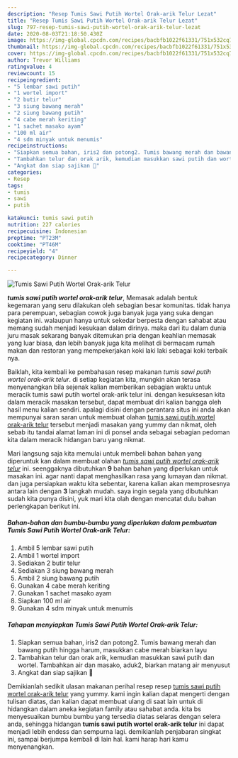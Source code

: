 ```yaml
---
description: "Resep Tumis Sawi Putih Wortel Orak-arik Telur Lezat"
title: "Resep Tumis Sawi Putih Wortel Orak-arik Telur Lezat"
slug: 797-resep-tumis-sawi-putih-wortel-orak-arik-telur-lezat
date: 2020-08-03T21:18:50.430Z
image: https://img-global.cpcdn.com/recipes/bacbfb1022f61331/751x532cq70/tumis-sawi-putih-wortel-orak-arik-telur-foto-resep-utama.jpg
thumbnail: https://img-global.cpcdn.com/recipes/bacbfb1022f61331/751x532cq70/tumis-sawi-putih-wortel-orak-arik-telur-foto-resep-utama.jpg
cover: https://img-global.cpcdn.com/recipes/bacbfb1022f61331/751x532cq70/tumis-sawi-putih-wortel-orak-arik-telur-foto-resep-utama.jpg
author: Trevor Williams
ratingvalue: 4
reviewcount: 15
recipeingredient:
- "5 lembar sawi putih"
- "1 wortel import"
- "2 butir telur"
- "3 siung bawang merah"
- "2 siung bawang putih"
- "4 cabe merah keriting"
- "1 sachet masako ayam"
- "100 ml air"
- "4 sdm minyak untuk menumis"
recipeinstructions:
- "Siapkan semua bahan, iris2 dan potong2. Tumis bawang merah dan bawang putih hingga harum, masukkan cabe merah biarkan layu"
- "Tambahkan telur dan orak arik, kemudian masukkan sawi putih dan wortel. Tambahkan air dan masako, aduk2, biarkan matang air menyusut"
- "Angkat dan siap sajikan 🙏"
categories:
- Resep
tags:
- tumis
- sawi
- putih

katakunci: tumis sawi putih 
nutrition: 227 calories
recipecuisine: Indonesian
preptime: "PT23M"
cooktime: "PT46M"
recipeyield: "4"
recipecategory: Dinner

---
```



![Tumis Sawi Putih Wortel Orak-arik Telur](https://img-global.cpcdn.com/recipes/bacbfb1022f61331/751x532cq70/tumis-sawi-putih-wortel-orak-arik-telur-foto-resep-utama.jpg)

<b><i>tumis sawi putih wortel orak-arik telur</i></b>, Memasak adalah bentuk kegemaran yang seru dilakukan oleh sebagian besar komunitas. tidak hanya para perempuan, sebagian cowok juga banyak juga yang suka dengan kegiatan ini. walaupun hanya untuk sekedar berpesta dengan sahabat atau memang sudah menjadi kesukaan dalam dirinya. maka dari itu dalam dunia juru masak sekarang banyak ditemukan pria dengan keahlian memasak yang luar biasa, dan lebih banyak juga kita melihat di bermacam rumah makan dan restoran yang mempekerjakan koki laki laki sebagai koki terbaik nya.

Baiklah, kita kembali ke pembahasan resep makanan <i>tumis sawi putih wortel orak-arik telur</i>. di setiap kegiatan kita, mungkin akan terasa menyenangkan bila sejenak kalian memberikan sebagian waktu untuk meracik tumis sawi putih wortel orak-arik telur ini. dengan kesuksesan kita dalam meracik masakan tersebut, dapat membuat diri kalian bangga oleh hasil menu kalian sendiri. apalagi disini dengan perantara situs ini anda akan mempunyai saran saran untuk membuat olahan <u>tumis sawi putih wortel orak-arik telur</u> tersebut menjadi masakan yang yummy dan nikmat, oleh sebab itu tandai alamat laman ini di ponsel anda sebagai sebagian pedoman kita dalam meracik hidangan baru yang nikmat.




Mari langsung saja kita memulai untuk membeli bahan bahan yang diperuntuk kan dalam membuat olahan <u><i>tumis sawi putih wortel orak-arik telur</i></u> ini. seenggaknya dibutuhkan <b>9</b> bahan bahan yang diperlukan untuk masakan ini. agar nanti dapat menghasilkan rasa yang lumayan dan nikmat. dan juga persiapkan waktu kita sebentar, karena kalian akan memprosesnya antara lain dengan <b>3</b> langkah mudah. saya ingin segala yang dibutuhkan sudah kita punya disini, yuk mari kita olah dengan mencatat dulu bahan perlengkapan berikut ini.

<!--inarticleads1-->

##### Bahan-bahan dan bumbu-bumbu yang diperlukan dalam pembuatan Tumis Sawi Putih Wortel Orak-arik Telur:

1. Ambil 5 lembar sawi putih
1. Ambil 1 wortel import
1. Sediakan 2 butir telur
1. Sediakan 3 siung bawang merah
1. Ambil 2 siung bawang putih
1. Gunakan 4 cabe merah keriting
1. Gunakan 1 sachet masako ayam
1. Siapkan 100 ml air
1. Gunakan 4 sdm minyak untuk menumis




<!--inarticleads2-->

##### Tahapan menyiapkan Tumis Sawi Putih Wortel Orak-arik Telur:

1. Siapkan semua bahan, iris2 dan potong2. Tumis bawang merah dan bawang putih hingga harum, masukkan cabe merah biarkan layu
1. Tambahkan telur dan orak arik, kemudian masukkan sawi putih dan wortel. Tambahkan air dan masako, aduk2, biarkan matang air menyusut
1. Angkat dan siap sajikan 🙏




Demikianlah sedikit ulasan makanan perihal resep resep <u>tumis sawi putih wortel orak-arik telur</u> yang yummy. kami ingin kalian dapat mengerti dengan tulisan diatas, dan kalian dapat membuat ulang di saat lain untuk di hidangkan dalam aneka kegiatan family atau sahabat anda. kita bs menyesuaikan bumbu bumbu yang tersedia diatas selaras dengan selera anda, sehingga hidangan <b>tumis sawi putih wortel orak-arik telur</b> ini dapat menjadi lebih endess dan sempurna lagi. demikianlah penjabaran singkat ini, sampai berjumpa kembali di lain hal. kami harap hari kamu menyenangkan.
